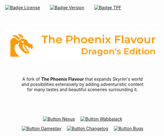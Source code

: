 [![Badge License]][License]      
[![Badge Version]][Releases]      
[![Badge TPF]][Releases]

<div align = center>

<br>
<br>
  
![Banner]

<br>

A fork of **The Phoenix Flavour** that expands Skyrim's world <br>
and possibilities extensively by adding adventuristic content <br>
for many tastes and beautiful sceneries surrounding it.

<br>
<br>
<br>

[![Button Nexus]][Nexus]   
[![Button Wabbajack]][Wabbajack]

[![Button Gameplay]][Gameplay]   
[![Button Changelog]][Changelog]   
[![Button Bugs]][Bugs]

</div>

<!----------------------------------------------------------------------------->

[Releases]: https://github.com/DragonBlame/tpf-dragons-edition/releases
[Nexus]: https://www.nexusmods.com/skyrimspecialedition/mods/51973

[Changelog]: Documentation/Changelog.md
[Gameplay]: Documentation/Gameplay.md
[Wabbajack]: Documentation/Wabbajack.md
[Bugs]: Documentation/Bugs.md

[License]: LICENSE
[Banner]: Resources/Banner.webp


<!----------------------------------[ Badges ]--------------------------------->

[Badge License]: https://img.shields.io/badge/License-BY_NC_SA-c77c1d.svg?style=for-the-badge&labelColor=EF9421&logoColor=white&logo=CreativeCommons
[Badge Version]: https://img.shields.io/badge/Version-2.8.2-018a91?style=for-the-badge&labelColor=00B0B9
[Badge TPF]: https://img.shields.io/badge/TPF-4.15.2-258AAF?style=for-the-badge&labelColor=29a1cd


<!---------------------------------[ Buttons ]--------------------------------->

[Button Changelog]: https://img.shields.io/badge/Changelog-e06666?style=for-the-badge&logoColor=white&logo=AzureArtifacts
[Button Wabbajack]: https://img.shields.io/badge/Wabbajack_Guide-56a5cc?style=for-the-badge&logoColor=white&logo=GitBook
[Button Gameplay]: https://img.shields.io/badge/Gameplay_Guide-93c47d?style=for-the-badge&logoColor=white&logo=AppleArcade
[Button Nexus]: https://img.shields.io/badge/Main_Page-8197ec?style=for-the-badge&logoColor=white&logo=Dragonframe
[Button Bugs]: https://img.shields.io/badge/Bug_Reporting-e69138?style=for-the-badge&logoColor=white&logo=GitHub

